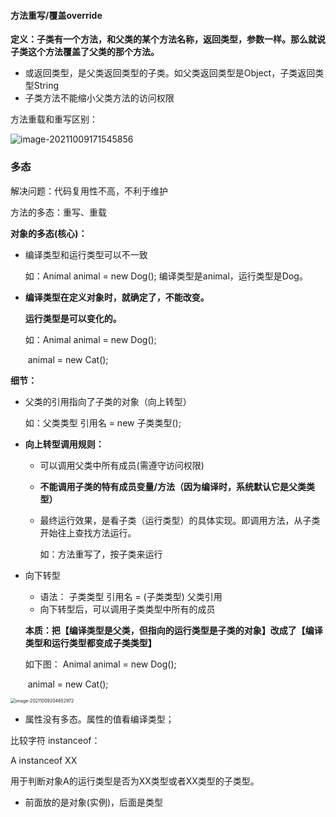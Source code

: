 #### 方法重写/覆盖override

**定义：子类有一个方法，和父类的某个方法名称，返回类型，参数一样。那么就说子类这个方法覆盖了父类的那个方法。**

- 或返回类型，是父类返回类型的子类。如父类返回类型是Object，子类返回类型String
- 子类方法不能缩小父类方法的访问权限

方法重载和重写区别：

![image-20211009171545856](C:\Users\10275\AppData\Roaming\Typora\typora-user-images\image-20211009171545856.png)



### 多态

解决问题：代码复用性不高，不利于维护

方法的多态：重写、重载

**对象的多态(核心)：**

- 编译类型和运行类型可以不一致

  如：Animal animal = new Dog(); 编译类型是animal，运行类型是Dog。

- **编译类型在定义对象时，就确定了，不能改变。**

  **运行类型是可以变化的。**

  如：Animal animal = new Dog(); 

  ​		animal  = new Cat();

**细节：**

- 父类的引用指向了子类的对象（向上转型）

  如：父类类型 引用名 = new 子类类型();

- **向上转型调用规则：**

  - 可以调用父类中所有成员(需遵守访问权限)

  - **不能调用子类的特有成员变量/方法（因为编译时，系统默认它是父类类型）**

  - 最终运行效果，是看子类（运行类型）的具体实现。即调用方法，从子类开始往上查找方法运行。

     如：方法重写了，按子类来运行

- 向下转型

  * 语法： 子类类型 引用名 = (子类类型) 父类引用
  * 向下转型后，可以调用子类类型中所有的成员

  **本质：把【编译类型是父类，但指向的运行类型是子类的对象】改成了【编译类型和运行类型都变成子类类型】**

  如下图： Animal animal = new Dog(); 

  ​		animal  = new Cat();

<img src="C:\Users\10275\AppData\Roaming\Typora\typora-user-images\image-20211009204652972.png" alt="image-20211009204652972" style="zoom: 50%;" />

- 属性没有多态。属性的值看编译类型；



比较字符 instanceof：

A instanceof XX

用于判断对象A的运行类型是否为XX类型或者XX类型的子类型。

- 前面放的是对象(实例)，后面是类型

